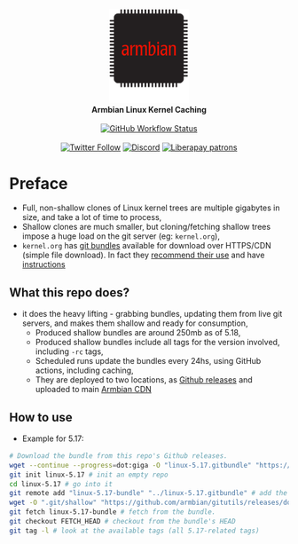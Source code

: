 <p align="center">
  <a href="#build-framework">
  <img src="https://raw.githubusercontent.com/armbian/build/master/.github/armbian-logo.png" alt="Armbian logo" width="144">
  </a><br>
  <strong>Armbian Linux Kernel Caching</strong><br>
<br>
<a href=https://github.com/armbian/gitutils/actions/workflows/main-latest.yml><img alt="GitHub Workflow Status" src="https://img.shields.io/github/workflow/status/armbian/gitutils/Make%20shallow%20bundles?logo=linux&label=Make%20shallow%20bundles&style=for-the-badge"></a>
 <br>

<br>
<a href=https://twitter.com/armbian><img alt="Twitter Follow" src="https://img.shields.io/twitter/follow/armbian?logo=twitter&style=flat-square"></a>
<a href=http://discord.armbian.com/><img alt="Discord" src="https://img.shields.io/discord/854735915313659944?label=Discord&logo=discord&style=flat-square"></a>
<a href=https://liberapay.com/armbian><img alt="Liberapay patrons" src="https://img.shields.io/liberapay/patrons/armbian?logo=liberapay&style=flat-square"></a>
</p>

# Preface

- Full, non-shallow clones of Linux kernel trees are multiple gigabytes in size, and take a lot of time to process,
- Shallow clones are much smaller, but cloning/fetching shallow trees impose a huge load on the git server (eg: `kernel.org`),
- `kernel.org` has [git bundles](https://git-scm.com/docs/git-bundle) available for download over HTTPS/CDN (simple file download). In fact they [recommend their use](https://www.kernel.org/best-way-to-do-linux-clones-for-your-ci.html) and have [instructions](https://www.kernel.org/cloning-linux-from-a-bundle.html)

## What this repo does?

- it does the heavy lifting - grabbing bundles, updating them from live git servers, and makes them shallow and ready for consumption,
  - Produced shallow bundles are around 250mb as of 5.18,
  - Produced shallow bundles include all tags for the version involved, including `-rc` tags,
  - Scheduled runs update the bundles every 24hs, using GitHub actions, including caching,
  - They are deployed to two locations, as [Github releases](https://github.com/armbian/gitutils/releases/latest) and uploaded to main [Armbian CDN](https://dl.armbian.com/_gitbundles/)

## How to use

- Example for 5.17:

```bash
# Download the bundle from this repo's Github releases.
wget --continue --progress=dot:giga -O "linux-5.17.gitbundle" "https://github.com/armbian/gitutils/releases/download/latest/linux-5.17.gitbundle"
git init linux-5.17 # init an empty repo
cd linux-5.17 # go into it
git remote add "linux-5.17-bundle" "../linux-5.17.gitbundle" # add the downloaded bundle as a remote
wget -O ".git/shallow" "https://github.com/armbian/gitutils/releases/download/latest/linux-5.17.gitshallow" # download .git/shallow
git fetch linux-5.17-bundle # fetch from the bundle.
git checkout FETCH_HEAD # checkout from the bundle's HEAD
git tag -l # look at the available tags (all 5.17-related tags)
```

